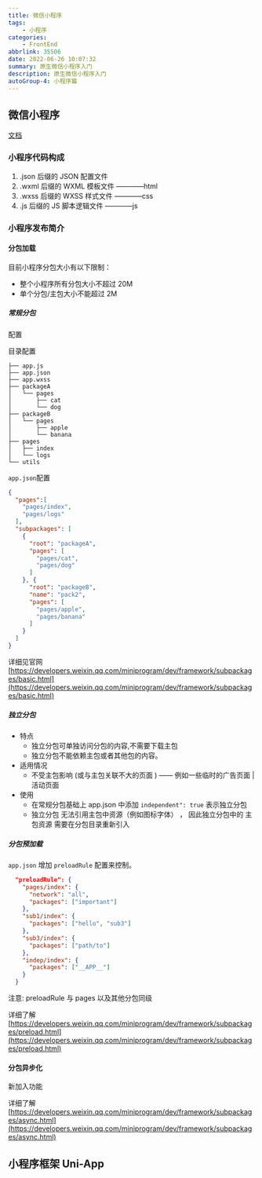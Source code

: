 ```yaml
---
title: 微信小程序
tags: 
    - 小程序
categories: 
    - FrontEnd
abbrlink: 35506
date: 2022-06-26 10:07:32
summary: 原生微信小程序入门
description: 原生微信小程序入门
autoGroup-4: 小程序篇
---
```


## 微信小程序

[文档](https://developers.weixin.qq.com/miniprogram/dev/framework/quickstart/code.html#JSON-%E9%85%8D%E7%BD%AE)

### 小程序代码构成

1.    .json 后缀的 JSON 配置文件
2.    .wxml 后缀的 WXML 模板文件   ————html
3.    .wxss 后缀的 WXSS 样式文件   ————css
4.    .js 后缀的 JS 脚本逻辑文件       ————js



### 小程序发布简介

#### 分包加载

目前小程序分包大小有以下限制：

- 整个小程序所有分包大小不超过 20M
- 单个分包/主包大小不能超过 2M

##### 常规分包

配置

目录配置 

```file
├── app.js
├── app.json
├── app.wxss
├── packageA
│   └── pages
│       ├── cat
│       └── dog
├── packageB
│   └── pages
│       ├── apple
│       └── banana
├── pages
│   ├── index
│   └── logs
└── utils
```

`app.json`配置

```json
{
  "pages":[
    "pages/index",
    "pages/logs"
  ],
  "subpackages": [
    {
      "root": "packageA",
      "pages": [
        "pages/cat",
        "pages/dog"
      ]
    }, {
      "root": "packageB",
      "name": "pack2",
      "pages": [
        "pages/apple",
        "pages/banana"
      ]
    }
  ]
}

```

详细见官网 [https://developers.weixin.qq.com/miniprogram/dev/framework/subpackages/basic.html](https://developers.weixin.qq.com/miniprogram/dev/framework/subpackages/basic.html)



##### 独立分包

- 特点
  - 独立分包可单独访问分包的内容,不需要下载主包
  - 独立分包不能依赖主包或者其他包的内容。
- 适用情况
  - 不受主包影响 (或与主包关联不大的页面 ) —— 例如一些临时的广告页面 | 活动页面
- 使用
  - 在常规分包基础上  app.json 中添加  `independent": true` 表示独立分包
  - 独立分包 无法引用主包中资源（例如图标字体） ， 因此独立分包中的 主包资源 需要在分包目录重新引入



##### 分包预加载

`app.json` 增加 `preloadRule` 配置来控制。

```json
  "preloadRule": {
    "pages/index": {
      "network": "all",
      "packages": ["important"]
    },
    "sub1/index": {
      "packages": ["hello", "sub3"]
    },
    "sub3/index": {
      "packages": ["path/to"]
    },
    "indep/index": {
      "packages": ["__APP__"]
    }
  }
```

注意: preloadRule 与 pages 以及其他分包同级

详细了解 [https://developers.weixin.qq.com/miniprogram/dev/framework/subpackages/preload.html](https://developers.weixin.qq.com/miniprogram/dev/framework/subpackages/preload.html)

#### 分包异步化

新加入功能

详细了解 [https://developers.weixin.qq.com/miniprogram/dev/framework/subpackages/async.html](https://developers.weixin.qq.com/miniprogram/dev/framework/subpackages/async.html)



## 小程序框架 Uni-App


